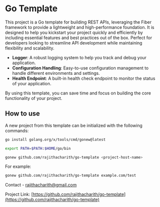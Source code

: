 # Go Template

This project is a Go template for building REST APIs, leveraging the Fiber framework to provide a lightweight and high-performance foundation. It is designed to help you kickstart your project quickly and efficiently by including essential features and best practices out of the box. Perfect for developers looking to streamline API development while maintaining flexibility and scalability.

- **Logger**: A robust logging system to help you track and debug your application.
- **Configuration Handling**: Easy-to-use configuration management to handle different environments and settings.
- **Health Endpoint**: A built-in health check endpoint to monitor the status of your application.

By using this template, you can save time and focus on building the core functionality of your project.


## How to use

A new project from this template can be initialized with the following commands:

```bash
go install golang.org/x/tools/cmd/gonew@latest

export PATH=$PATH:$HOME/go/bin

gonew github.com/rajithacharith/go-template <project-host-name>
```

For example:

```bash
gonew github.com/rajithacharith/go-template example.com/test
```

Contact - [rajithacharith@gmail.com](mailto:rajithacharith@gmail.com)

Project Link: [https://github.com/rajithacharith/go-template](https://github.com/rajithacharith/go-template)